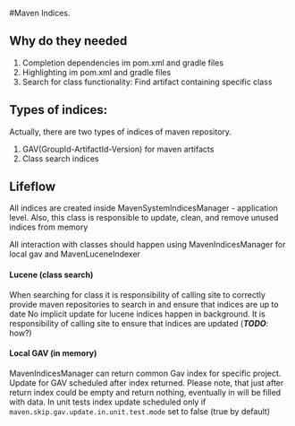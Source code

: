 #Maven Indices.

## Why do they needed

1. Completion dependencies im pom.xml and gradle files
2. Highlighting im pom.xml and gradle files
3. Search for class functionality: Find artifact containing specific class


## Types of indices:
Actually, there are two types of indices of maven repository.
1. GAV(GroupId-ArtifactId-Version) for maven artifacts
2. Class search indices


## Lifeflow
All indices are created inside MavenSystemIndicesManager - application level. 
Also, this class is responsible to update, clean, and remove unused indices from memory

All interaction with classes should happen using MavenIndicesManager  for local gav and MavenLuceneIndexer

#### Lucene (class search)

When searching for class it is responsibility of calling site to correctly provide maven repositories to search in and ensure that indices are up to date
No implicit update for lucene indices happen in background. It is responsibility of calling site to ensure that indices are updated (_**TODO**_: how?) 



#### Local GAV (in memory)
MavenIndicesManager can return common Gav  index for specific project.
Update for GAV scheduled after index returned. Please note, that just after return index could be empty and return nothing, eventually in will be filled with data.
In unit tests index update scheduled only if `maven.skip.gav.update.in.unit.test.mode` set to false (true by default)